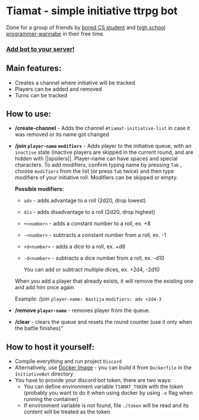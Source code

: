 # Tiamat - simple initiative ttrpg bot
Done for a group of friends by [bored CS student](https://github.com/Lank891) and [high school programmer-wannabe](https://github.com/Xerisu) in their free time.

### [Add bot to your server!](https://discord.com/api/oauth2/authorize?client_id=929072821060137050&permissions=11280&scope=bot%20applications.commands)

## Main features:
* Creates a channel where initiative will be tracked
* Players can be added and removed
* Turns can be tracked



## How to use:

* **/create-channel** - Adds the channel  `#tiamat-initiative-list`  in case it was removed or its name got changed

* **/join `player-name` `modifiers`** - Adds player to the initiative queue, with an `inactive` state (inactive players are skipped in the current round, and are hidden with ||spoilers||. Player-name can have spaces and special characters. To add modifiers, confirm typing name by pressing `Tab` , choose `modifiers` from the list (or press `Tab` twice) and then type modifiers of your initiative roll. Modifiers can be skipped or empty.

    **Possible modifiers:**
    * `adv` - adds advantage to a roll (2d20, drop lowest)
    * `dis` - adds disadvantage to a roll (2d20, drop highest)
    * `+<number>` - adds a constant number to a roll, ex. +8
    * `-<number>` - subtracts a constant number from a roll, ex. -1
    * `+d<number>` -  adds a dice to a roll, ex. +d8
    * `-d<number>` - subtracts a dice number from a roll, ex. -d10
    
        You can add or subtract multiple dices, ex. +2d4, -2d10

    When you add a player that already exists, it will remove the existing one and add him once again
    
    Example: /join `player-name: Nastija` `modifiers: adv +2d4-3` 

* **/remove `player-name`** - removes player from the queue.

* **/clear** - clears the queue and resets the round counter (use it only when the battle finishes)"


## How to host it yourself:
* Compile everything and run project `Discord`
* Alternatively, use [Docker Image](https://www.docker.com/) - you can build it from `Dockerfile` in the `InitiativeBot` directory
* You have to provide your discord bot token, there are two ways:
  * You can define environment variable `TIAMAT_TOKEN` with the token (probably you want to do it when using docker by using `-e` flag when running the container)
  * If environment variable is not found, file `./token` will be read and its content will be treated as the token
